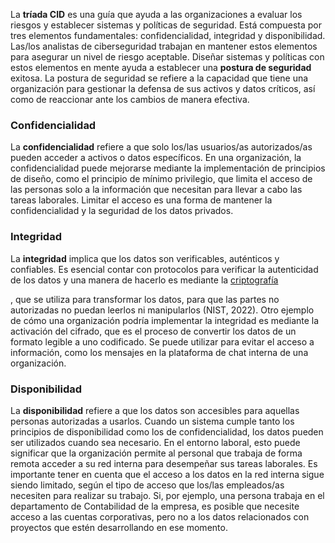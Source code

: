 La **tríada CID** es una guía que ayuda a las organizaciones a evaluar los riesgos y establecer sistemas y políticas de seguridad. Está compuesta por tres elementos fundamentales: confidencialidad, integridad y disponibilidad. Las/los analistas de ciberseguridad trabajan en mantener estos elementos para asegurar un nivel de riesgo aceptable. Diseñar sistemas y políticas con estos elementos en mente ayuda a establecer una **postura de seguridad** exitosa. La postura de seguridad se refiere a la capacidad que tiene una organización para gestionar la defensa de sus activos y datos críticos, así como de reaccionar ante los cambios de manera efectiva. 

### **Confidencialidad**

La **confidencialidad** refiere a que solo los/las usuarios/as autorizados/as pueden acceder a activos o datos específicos. En una organización, la confidencialidad puede mejorarse mediante la implementación de principios de diseño, como el principio de mínimo privilegio, que limita el acceso de las personas solo a la información que necesitan para llevar a cabo las tareas laborales. Limitar el acceso es una forma de mantener la confidencialidad y la seguridad de los datos privados. 

### **Integridad**

La **integridad** implica que los datos son verificables, auténticos y confiables. Es esencial contar con protocolos para verificar la autenticidad de los datos y una manera de hacerlo es mediante la [criptografía](https://www.nist.gov/cryptography#:~:text=Cryptography%20uses%20mathematical%20techniques%20to,that%20drives%20research%20and%20innovation.)

, que se utiliza para transformar los datos, para que las partes no autorizadas no puedan leerlos ni manipularlos (NIST, 2022). Otro ejemplo de cómo una organización podría implementar la integridad es mediante la activación del cifrado, que es el proceso de convertir los datos de un formato legible a uno codificado. Se puede utilizar para evitar el acceso a información, como los mensajes en la plataforma de chat interna de una organización. 

### **Disponibilidad**

La **disponibilidad** refiere a que los datos son accesibles para aquellas personas autorizadas a usarlos. Cuando un sistema cumple tanto los principios de disponibilidad como los de confidencialidad, los datos pueden ser utilizados cuando sea necesario. En el entorno laboral, esto puede significar que la organización permite al personal que trabaja de forma remota acceder a su red interna para desempeñar sus tareas laborales. Es importante tener en cuenta que el acceso a los datos en la red interna sigue siendo limitado, según el tipo de acceso que los/las empleados/as necesiten para realizar su trabajo. Si, por ejemplo, una persona trabaja en el departamento de Contabilidad de la empresa, es posible que necesite acceso a las cuentas corporativas, pero no a los datos relacionados con proyectos que estén desarrollando en ese momento.